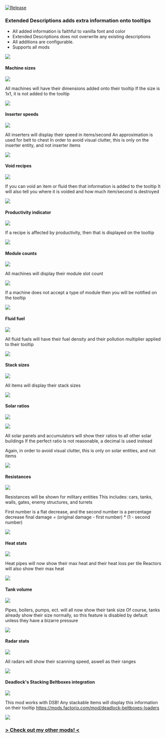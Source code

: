 [![Release](https://github.com/notnotmelon/extended-descriptions/actions/workflows/release.yml/badge.svg?branch=main)](https://github.com/notnotmelon/extended-descriptions/actions/workflows/release.yml)

### Extended Descriptions adds extra information onto tooltips
- All added information is faithful to vanilla font and color
- Extended Descriptions does not overwrite any existing descriptions
- All additions are configurable.
- Supports all mods

![](https://mods-data.factorio.com/assets/4b89c9d3e7ae1cbb8457f0ae75444976ee64570f.png)
#### Machine sizes
![](https://mods-data.factorio.com/assets/7118fdc452cdf0b925888127a3d1ab43b3749c47.png)

All machines will have their dimensions added onto their tooltip
If the size is 1x1, it is not added to the tooltip

![](https://mods-data.factorio.com/assets/4b89c9d3e7ae1cbb8457f0ae75444976ee64570f.png)
#### Inserter speeds
![](https://mods-data.factorio.com/assets/2dbe41f6b412e169262047a934b068cf11b291ad.png)

All inserters will display their speed in items/second
An approximation is used for belt to chest
In order to avoid visual clutter, this is only on the inserter entity, and not inserter items

![](https://mods-data.factorio.com/assets/4b89c9d3e7ae1cbb8457f0ae75444976ee64570f.png)
#### Void recipes
![](https://mods-data.factorio.com/assets/aad47a30a544de38992bed198917126d0cd3fdcf.png)

If you can void an item or fluid then that information is added to the tooltip
It will also tell you where it is voided and how much item/second is destroyed

![](https://mods-data.factorio.com/assets/4b89c9d3e7ae1cbb8457f0ae75444976ee64570f.png)
#### Productivity indicator
![](https://mods-data.factorio.com/assets/4f9c53461db6016c05adba37e401ed3e991edcd1.png)

If a recipe is affected by productivity, then that is displayed on the tooltip

![](https://mods-data.factorio.com/assets/4b89c9d3e7ae1cbb8457f0ae75444976ee64570f.png)
#### Module counts
![](https://mods-data.factorio.com/assets/a36cfddb809af9fa73ee0865bb7afc975504919f.png)

All machines will display their module slot count

![](https://mods-data.factorio.com/assets/4e78fb1d3314327d1d35acf268f2af3ae8de9d8a.png)

If a machine does not accept a type of module then you will be notified on the tooltip

![](https://mods-data.factorio.com/assets/4b89c9d3e7ae1cbb8457f0ae75444976ee64570f.png)
#### Fluid fuel
![](https://mods-data.factorio.com/assets/bb2bf5d1765b1100bdba9e30686c23bfc7b0776d.png)

All fluid fuels will have their fuel density and their pollution multiplier applied to their tooltip

![](https://mods-data.factorio.com/assets/4b89c9d3e7ae1cbb8457f0ae75444976ee64570f.png)
#### Stack sizes
![](https://mods-data.factorio.com/assets/780c4ed71f44fa10ff11e677d02bf3b02279fb22.png)

All items will display their stack sizes

![](https://mods-data.factorio.com/assets/4b89c9d3e7ae1cbb8457f0ae75444976ee64570f.png)
#### Solar ratios
![](https://mods-data.factorio.com/assets/c3feae539d0e8c654a78f8afb61ea47bd9ae238c.png)

![](https://mods-data.factorio.com/assets/a5cd2093321272a75cf8c91592dd070b7a0da5d5.png)

All solar panels and accumulators will show their ratios to all other solar buildings
If the perfect ratio is not reasonable, a decimal is used instead

Again, in order to avoid visual clutter, this is only on solar entities, and not items

![](https://mods-data.factorio.com/assets/4b89c9d3e7ae1cbb8457f0ae75444976ee64570f.png)
#### Resistances
![](https://mods-data.factorio.com/assets/b699b2411113106779ffd353ceed6b872d279a26.png)

Resistances will be shown for military entities
This includes: cars, tanks, walls, gates, enemy structures, and turrets

First number is a flat decrease, and the second number is a percentage decrease
final damage = (original damage - first number) * (1 - second number)

![](https://mods-data.factorio.com/assets/4b89c9d3e7ae1cbb8457f0ae75444976ee64570f.png)
#### Heat stats
![](https://mods-data.factorio.com/assets/b3c8a3e662360c96125afc22e5ca5ab33f113805.png)

Heat pipes will now show their max heat and their heat loss per tile
Reactors will also show their max heat

![](https://mods-data.factorio.com/assets/4b89c9d3e7ae1cbb8457f0ae75444976ee64570f.png)
#### Tank volume
![](https://mods-data.factorio.com/assets/f5a8b735ce3cbdc8858ea5d51eebaee66614dbef.png)

Pipes, boilers, pumps, ect. will all now show their tank size
Of course, tanks already show their size normally, so this feature is disabled by default unless they have a bizarre pressure

![](https://mods-data.factorio.com/assets/4b89c9d3e7ae1cbb8457f0ae75444976ee64570f.png)
#### Radar stats
![](https://mods-data.factorio.com/assets/24ac8b5f4e3b153386d4b05763e5ceeaeffbe51e.png)

All radars will show their scanning speed, aswell as their ranges

![](https://mods-data.factorio.com/assets/4b89c9d3e7ae1cbb8457f0ae75444976ee64570f.png)
#### Deadlock's Stacking Beltboxes integration
![](https://mods-data.factorio.com/assets/0e7cc8dd82e1010e582600e801e6ad84674d4532.png)

This mod works with DSB!
Any stackable items will display this information on their tooltip
https://mods.factorio.com/mod/deadlock-beltboxes-loaders

![](https://mods-data.factorio.com/assets/4b89c9d3e7ae1cbb8457f0ae75444976ee64570f.png)
### [> Check out my other mods! <](https://mods.factorio.com/user/notnotmelon)
